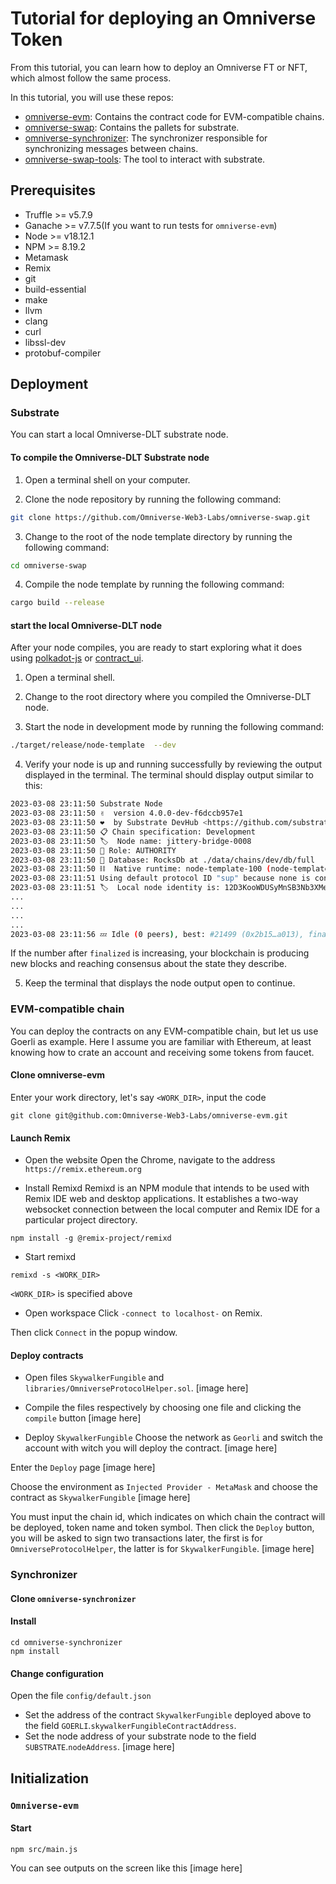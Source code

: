 # Tutorial for deploying an Omniverse Token

From this tutorial, you can learn how to deploy an Omniverse FT or NFT, which almost follow the same process. 

In this tutorial, you will use these repos:
- [omniverse-evm](https://github.com/Omniverse-Web3-Labs/omniverse-evm): Contains the contract code for EVM-compatible chains.  
- [omniverse-swap](https://github.com/Omniverse-Web3-Labs/omniverse-swap): Contains the pallets for substrate.  
- [omniverse-synchronizer](https://github.com/Omniverse-Web3-Labs/omniverse-synchronizer): The synchronizer responsible for synchronizing messages between chains.
- [omniverse-swap-tools](git@github.com:Omniverse-Web3-Labs/omniverse-swap-tools.git): The tool to interact with substrate.

## Prerequisites
- Truffle >= v5.7.9
- Ganache >= v7.7.5(If you want to run tests for `omniverse-evm`)
- Node >= v18.12.1
- NPM >= 8.19.2
- Metamask
- Remix
- git
- build-essential
- make
- llvm
- clang
- curl
- libssl-dev
- protobuf-compiler

## Deployment

### Substrate

You can start a local Omniverse-DLT substrate node.

#### To compile the Omniverse-DLT Substrate node

  1. Open a terminal shell on your computer.
  
  2. Clone the node repository by running the following command:

  ```bash
  git clone https://github.com/Omniverse-Web3-Labs/omniverse-swap.git
  ```

  3. Change to the root of the node template directory by running the following command:

  ```bash
  cd omniverse-swap
  ```

  4. Compile the node template by running the following command:

  ```bash
  cargo build --release  
  ```

#### start the local Omniverse-DLT node

After your node compiles, you are ready to start exploring what it does using [polkadot-js](https://polkadot.js.org/) or [contract_ui](https://contracts-ui.substrate.io/).

  1. Open a terminal shell.

  2. Change to the root directory where you compiled the Omniverse-DLT node.

  3. Start the node in development mode by running the following command:

  ```bash
  ./target/release/node-template  --dev
  ```

  4. Verify your node is up and running successfully by reviewing the output displayed in the terminal. The terminal should display output similar to this:

  ```bash
  2023-03-08 23:11:50 Substrate Node
  2023-03-08 23:11:50 ✌️  version 4.0.0-dev-f6dccb957e1
  2023-03-08 23:11:50 ❤️  by Substrate DevHub <https://github.com/substrate-developer-hub>, 2017-2023
  2023-03-08 23:11:50 📋 Chain specification: Development
  2023-03-08 23:11:50 🏷  Node name: jittery-bridge-0008
  2023-03-08 23:11:50 👤 Role: AUTHORITY
  2023-03-08 23:11:50 💾 Database: RocksDb at ./data/chains/dev/db/full
  2023-03-08 23:11:50 ⛓  Native runtime: node-template-100 (node-template-1.tx1.au1)
  2023-03-08 23:11:51 Using default protocol ID "sup" because none is configured in the chain specs
  2023-03-08 23:11:51 🏷  Local node identity is: 12D3KooWDUSyMnSB3Nb3XMe2vqdd89sKWTNx5BWMWi82gCGcy1tA
  ...
  ...
  ...
  ...
  2023-03-08 23:11:56 💤 Idle (0 peers), best: #21499 (0x2b15…a013), finalized #21497 (0xb0aa…0edb), ⬇ 0 ⬆ 0
  ```
  If the number after `finalized` is increasing, your blockchain is producing new blocks and reaching consensus about the state they describe.
  
  5. Keep the terminal that displays the node output open to continue.


### EVM-compatible chain
You can deploy the contracts on any EVM-compatible chain, but let us use Goerli as example. Here I assume you are familiar with Ethereum, at least knowing how to crate an account and receiving some tokens from faucet.

#### Clone omniverse-evm
Enter your work directory, let's say `<WORK_DIR>`, input the code
```
git clone git@github.com:Omniverse-Web3-Labs/omniverse-evm.git
```

#### Launch Remix
- Open the website
Open the Chrome, navigate to the address `https://remix.ethereum.org`

- Install Remixd
Remixd is an NPM module that intends to be used with Remix IDE web and desktop applications. It establishes a two-way websocket connection between the local computer and Remix IDE for a particular project directory.

```
npm install -g @remix-project/remixd
```

- Start remixd
```
remixd -s <WORK_DIR>
```
`<WORK_DIR>` is specified above

- Open workspace
Click `-connect to localhost-` on Remix.

Then click `Connect` in the popup window.

#### Deploy contracts
- Open files `SkywalkerFungible` and `libraries/OmniverseProtocolHelper.sol`.
[image here]

- Compile the files respectively by choosing one file and clicking the `compile` button
[image here]

- Deploy `SkywalkerFungible`
Choose the network as `Georli` and switch the account with witch you will deploy the contract.
[image here]

Enter the `Deploy` page
[image here]

Choose the environment as `Injected Provider - MetaMask` and choose the contract as `SkywalkerFungible`
[image here]

You must input the chain id, which indicates on which chain the contract will be deployed, token name and token symbol. Then click the `Deploy` button, you will be asked to sign two transactions later, the first is for `OmniverseProtocolHelper`, the latter is for `SkywalkerFungible`.
[image here]

### Synchronizer
#### Clone `omniverse-synchronizer`

#### Install
```
cd omniverse-synchronizer
npm install
```

#### Change configuration
Open the file `config/default.json`
- Set the address of the contract `SkywalkerFungible` deployed above to the field `GOERLI`.`skywalkerFungibleContractAddress`.
- Set the node address of your substrate node to the field `SUBSTRATE`.`nodeAddress`.
[image here]

## Initialization
### `Omniverse-evm`


#### Start
```
npm src/main.js
```

You can see outputs on the screen like this
[image here]